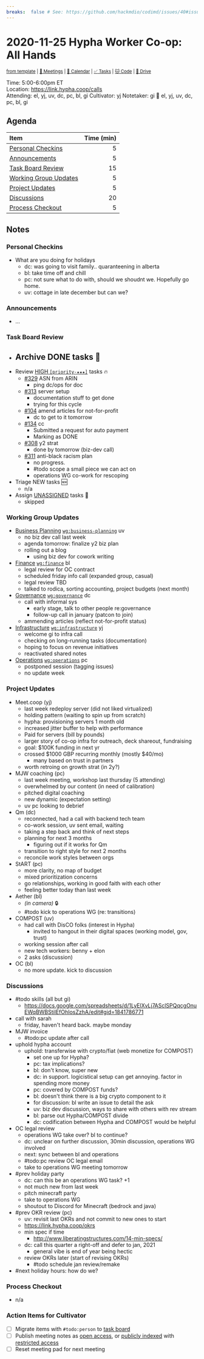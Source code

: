 ```yaml
---
breaks:  false # See: https://github.com/hackmdio/codimd/issues/40#issuecomment-172927690
---
```

# 2020-11-25 Hypha Worker Co-op: All Hands

<sup>[from template][template] | [:notebook: Meetings][meetings] | [:date: Calendar][calendar] | [:white_check_mark: Tasks][tasks] | [:cat: Code][gh] | [:open_file_folder: Drive][drive]</sup>

Time:       5:00-6:00pm ET  
Location:   https://link.hypha.coop/calls  
Attending:  el, yj, uv, dc, pc, bl, gi
Cultivator: yj
Notetaker:  gi :raising_hand: el, yj, uv, dc, pc, bl, gi

## Agenda

| Item                                            | Time (min) |
|:------------------------------------------------|-----------:|
| [Personal Checkins](#Personal-Checkins)         |          5 |
| [Announcements](#Announcements)                 |          5 |
| [Task Board Review](#Task-Board-Review)         |         15 |
| [Working Group Updates](#Working-Group-Updates) |          5 |
| [Project Updates](#Project-Updates)             |          5 |
| [Discussions](#Discussions)                     |         20 |
| [Process Checkout](#Process-Checkout)           |          5 |

## Notes

### Personal Checkins

- What are you doing for holidays
    - dc: was going to visit family.. quaranteening in alberta
    - bl: take time off and chill 
    - pc: not sure what to do with, should we shoudnt we. Hopefully go home.
    - uv: cottage in late december but can we?

### Announcements

- ...

### Task Board Review

- Archive DONE tasks :tada:
	- 
- Review [HIGH `[priority-★★★]`][l-pri-hi] tasks :fire:
	- [#329](https://github.com/hyphacoop/organizing/issues/329) ASN from ARIN
	    - ping dc/ops for doc
    - [#313](https://github.com/hyphacoop/organizing/issues/313) server setup
        - documentation stuff to get done
        - trying for this cycle
    - [#104](https://github.com/hyphacoop/organizing/issues/104) amend articles for not-for-profit
        - dc to get to it tomorrow
    - [#134](https://github.com/hyphacoop/organizing/issues/134) cc
        - Submitted a request for auto payment
        - Marking as DONE
    - [#308](https://github.com/hyphacoop/organizing/issues/308) y2 strat
        - done by tomorrow (biz-dev call)
    - [#311](https://github.com/hyphacoop/organizing/issues/311) anti-black racism plan
        - no progress.
        - #todo scope a small piece we can act on
        - operations WG co-work for rescoping
- Triage NEW tasks :new:
	- n/a
- Assign [UNASSIGNED][l-none] tasks :briefcase:
	- skipped

### Working Group Updates

- [Business Planning][biz-wg] [`wg:business-planning`][l-biz] uv
    - no biz dev call last week
    - agenda tomorrow: finalize y2 biz plan
    - rolling out a blog
        - using biz dev for cowork writing
- [Finance][fin-wg] [`wg:finance`][l-fin] bl
    - legal review for OC contract
    - scheduled friday info call (expanded group, casual)
    - legal review TBD
    - talked to rodica, sorting accounting, project budgets (next month)
- [Governance][gov-wg] [`wg:governance`][l-gov] dc
    - call with informal sys
        - early stage, talk to other people re:governance
        - follow-up call in january (patcon to join)
    - ammending articles (reflect not-for-profit status)
- [Infrastructure][inf-wg] [`wg:infrastructure`][l-inf] yj
    - welcome gi to infra call
    - checking on long-running tasks (documentation)
    - hoping to focus on revenue initiatives
    - reactivated shared notes
- [Operations][ops-wg] [`wg:operations`][l-ops] pc
    - postponed session (tagging issues)
    - no update week

### Project Updates

- Meet.coop (yj)
    - last week redeploy server (did not liked virtualized)
    - holding pattern (waiting to spin up from scratch)
    - hypha: provisioning servers 1 month old
    - increased jitter buffer to help with performance
    - Paid for servers (bill by pounds)
    - larger story of co-op infra for outreach, deck shareout, fundraising
    - goal: $100K funding in next yr
    - crossed $1000 GBP recurring monthly (mostly $40/mo)
        - many based on trust in partners
    - worth retroing on growth strat (in 2y?)
- MJW coaching (pc)
    - last week meeting, workshop last thursday (5 attending)
    - overwhelmed by our content (in need of calibration)
    - pitched digital coaching
    - new dynamic (expectation setting)
    - uv pc looking to debrief
- Qm (dc)
    - reconnected, had a call with backend tech team
    - co-work session, uv sent email, waiting
    - taking a step back and think of next steps
    - planning for next 3 months
        - figuring out if it works for Qm
    - transition to right style for next 2 months
    - reconcile work styles between orgs
- StART (pc)
    - more clarity, no map of budget
    - mixed prioritization concerns
    - go relationships, working in good faith with each other
    - feeling better today than last week 
- Aether (bl)
    - _(in camera)_ :lock:
    - #todo kick to operations WG (re: transitions)
- COMPOST (uv)
    - had call with DisCO folks (interest in Hypha)
        - invited to hangout in their digital spaces (working model, gov, trust)
    - working session after call
    - new tech workers: benny + elon
    - 2 asks (discussion)
- OC (bl)
    - no more update. kick to discussion

### Discussions

- #todo skills (all but gi)
    - https://docs.google.com/spreadsheets/d/1LyElXvLj7ASclSPQqcgOnuEWqBWBStilEfOhIosZzhA/edit#gid=1841786771
- call with sarah
    - friday, haven't heard back. maybe monday
- MJW invoice
    - #todo:pc update after call 
- uphold hypha account
    - uphold: transferwise with crypto/fiat (web monetize for COMPOST)
        - set one up for Hypha?
        - pc: tax implications?
        - bl: don't know, super new
        - dc: in support. logicistical setup can get annoying. factor in spending more money
        - pc: covered by COMPOST funds?
        - bl: doesn't think there is a big crypto component to it
        - for discussion: bl write an issue to detail the ask
        - uv: biz dev discussion, ways to share with others with rev stream
        - bl: parse out Hypha/COMPOST divide
        - dc: codification between Hypha and COMPOST would be helpful
- OC legal review
    - operations WG take over? bl to continue?
    - dc: unclear on further discussion, 30min discussion, operations WG involved
    - next: sync between bl and operations
    - #todo:pc review OC legal email
    - take to operations WG meeting tomorrow
- #prev holiday party
    - dc: can this be an operations WG task? +1
    - not much new from last week
    - pitch minecraft party
    - take to operations WG
    - shoutout to Discord for Minecraft (bedrock and java)
- #prev OKR review (pc)
    - uv: revisit last OKRs and not commit to new ones to start
    - https://link.hypha.coop/okrs
    - min spec if time
        - http://www.liberatingstructures.com/14-min-specs/
    - dc: call this quarter a right-off and defer to jan, 2021
        - general vibe is end of year being hectic
    - review OKRs later (start of revising OKRs)
        - #todo schedule jan review/remake
- #next holiday hours: how do we?

### Process Checkout

- n/a

### Action Items for Cultivator

- [ ] Migrate items with `#todo:person` to [task board][tasks]
- [ ] Publish meeting notes as [open access][public], or [publicly indexed][index] with [restricted access][private]
- [ ] Reset meeting pad for next meeting

<!-- Links: Important -->
[template]: https://link.hypha.coop/template
[meetings]: https://link.hypha.coop/meetings
[calendar]: https://link.hypha.coop/calendar
[tasks]:    https://link.hypha.coop/tasks
[gh]:       https://link.hypha.coop/gh
[drive]:    https://link.hypha.coop/drive

<!-- Links: Labels -->
[l-pri-hi]: https://github.com/orgs/hyphacoop/projects/2?card_filter_query=label:[priority-★★★]
[l-pri-md]: https://github.com/orgs/hyphacoop/projects/2?card_filter_query=label:[priority-★★☆]
[l-pri-lo]: https://github.com/orgs/hyphacoop/projects/2?card_filter_query=label:[priority-★☆☆]
[l-pri-none]: https://github.com/orgs/hyphacoop/projects/2?card_filter_query=-label:[priority-★☆☆]+-label:[priority-★★☆]+-label:[priority-★★★]
[l-biz]: https://github.com/orgs/hyphacoop/projects/2?card_filter_query=label:"wg:business-planning"
[l-fin]: https://github.com/orgs/hyphacoop/projects/2?card_filter_query=label:"wg:finance"
[l-gov]: https://github.com/orgs/hyphacoop/projects/2?card_filter_query=label:"wg:governance
[l-inf]: https://github.com/orgs/hyphacoop/projects/2?card_filter_query=label:"wg:infrastructure"
[l-ops]: https://github.com/orgs/hyphacoop/projects/2?card_filter_query=label:"wg:operations"
[l-none]: https://github.com/orgs/hyphacoop/projects/2?card_filter_query=-label:wg:operations+-label:wg:infrastructure+-label:wg:finance+-label:wg:governance+-label:wg:business-planning

<!-- Links: Working Groups -->
[biz-wg]: https://link.hypha.coop/biz-wg
[fin-wg]: https://link.hypha.coop/fin-wg
[gov-wg]: https://link.hypha.coop/gov-wg
[inf-wg]: https://link.hypha.coop/inf-wg
[ops-wg]: https://link.hypha.coop/ops-wg

<!-- Links: Archive -->
[public]:   https://github.com/hyphacoop/organizing/new/master?filename=_posts/meeting-notes/2020-MM-DD-all-hands.md
[index]:    https://github.com/hyphacoop/organizing/new/master?filename=_posts/private/meeting-notes/2020-MM-DD-all-hands.md&value=Empty%20file%20for%20public%20indexing%20of%20access-restricted%20file.
[private]:  https://github.com/hyphacoop/organizing-private/new/master?filename=meeting-notes/2020-MM-DD-all-hands.md
